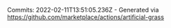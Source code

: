 Commits: 2022-02-11T13:51:05.236Z - Generated via https://github.com/marketplace/actions/artificial-grass
<br>
